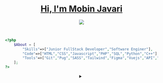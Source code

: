 <div align="center">
    <h1><a href="https://github.com/mobinjavari" target="_blanck">Hi, I'm Mobin Javari</a></h1>
    <image src="https://readme-typing-svg.herokuapp.com?font=SFMono-Regular&color=1E69DE&size=16&center=true&width=510&height=45&lines=$_+I'm+a+Junior+FullStack+Developer+and+Open+Source+Lover">
</div>

<br>


```php

<?php                                                                                  Hi Bro
    $About = [                                                                         ~~~~~~
        "Skills"=>["Junior FullStack Developer","Software Enginer"],                       \  ^__^
        "Code"=>["HTML","CSS","Javascript","PHP","SQL","Python","C++"],                       (oo)\_______
        "Tools"=>["Git","Pug","SASS","Tailwind","Figma","Vuejs","API","Laravel"]              (__)\       )\/\
    ];                                                                                            ||----w |
?>                                                                                                ||     ||

```
    
<details align="center">
    <summary></summary><br>
    <div align="center">
        <a href="https://github.com/mobinjavari" title="Anurag's github stats"><img alt="Anurag's github stats" src="https://github-readme-stats.vercel.app/api?username=mobinjavari&count_private=true&include_all_commits=true&show_icons=true&theme=github_dark&hide_border=false&&border_color=30363d"></a><br><br>
        <a href="https://github.com/mobinjavari" title="Anurag's github stats"><img alt="Top Langs" src="https://github-readme-stats.vercel.app/api/top-langs/?username=mobinjavari&show_icons=true&layout=compact&theme=github_dark&hide_border=false&border_color=30363d&langs_count=100"><a/><br>
    </div><br><br>
</details>
